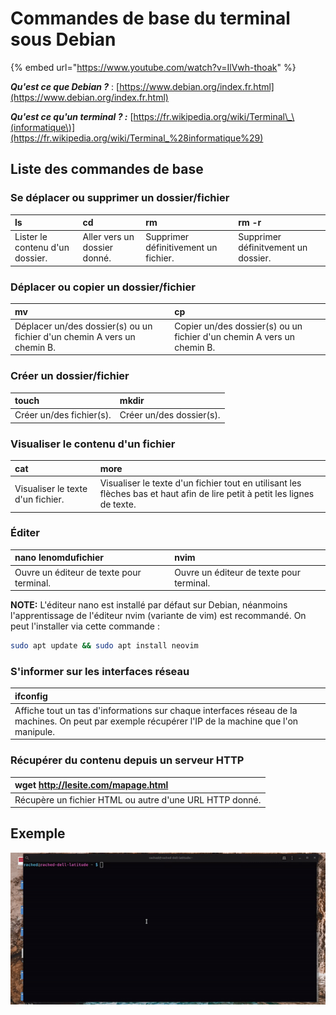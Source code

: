 # Commandes de base du terminal sous Debian

{% embed url="https://www.youtube.com/watch?v=IlVwh-thoak" %}

_**Qu'est ce que Debian ?**_ : [https://www.debian.org/index.fr.html](https://www.debian.org/index.fr.html)

_**Qu'est ce qu'un terminal ? :**_ [https://fr.wikipedia.org/wiki/Terminal\_\(informatique\)](https://fr.wikipedia.org/wiki/Terminal_%28informatique%29)

## Liste des commandes de base 

### Se déplacer ou supprimer un dossier/fichier

| ls | cd  | rm | rm -r |
| :--- | :--- | :--- | :--- |
| Lister le contenu d'un dossier. | Aller vers un dossier donné. | Supprimer définitivement un fichier. | Supprimer définitvement un dossier. |

### Déplacer ou copier un dossier/fichier

| mv | cp |
| :--- | :--- |
| Déplacer un/des dossier\(s\) ou un fichier d'un chemin A vers un chemin B. | Copier un/des dossier\(s\) ou un fichier d'un chemin A vers un chemin B. |

### Créer un dossier/fichier

| touch | mkdir |
| :--- | :--- |
| Créer un/des fichier\(s\). | Créer un/des dossier\(s\). |

### Visualiser le contenu d'un fichier

| cat | more |
| :--- | :--- |
| Visualiser le texte d'un fichier. | Visualiser le texte d'un fichier tout en utilisant les flèches bas et haut afin de lire petit à petit les lignes de texte. |

### Éditer

| nano lenomdufichier | nvim |
| :--- | :--- |
| Ouvre un éditeur de texte pour terminal. | Ouvre un éditeur de texte pour terminal. |

**NOTE:** L'éditeur nano est installé par défaut sur Debian, néanmoins l'apprentissage de l'éditeur nvim \(variante de vim\) est recommandé. On peut l'installer via cette commande : 

```bash
sudo apt update && sudo apt install neovim
```

### S'informer sur les interfaces réseau

| ifconfig |
| :--- |
| Affiche tout un tas d'informations sur chaque interfaces réseau de la machines. On peut par exemple récupérer l'IP de la machine que l'on manipule. |

### Récupérer du contenu depuis un serveur HTTP

| wget http://lesite.com/mapage.html |
| :--- |
| Récupère un fichier HTML ou autre d'une URL HTTP donné. |

##  Exemple

![](../.gitbook/assets/ezgif.com-video-to-gif.gif)



